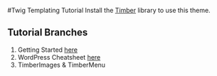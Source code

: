 #Twig Templating Tutorial
Install the [Timber](https://wordpress.org/plugins/timber-library/) library to use this theme.

## Tutorial Branches
1. Getting Started [here](https://github.com/ahmadawais/Twig-Tutorial/tree/Getting-Started)
2. WordPress Cheatsheet [here](https://github.com/ahmadawais/Twig-Tutorial/tree/WPCheatsheet)
3. TimberImages & TimberMenu
